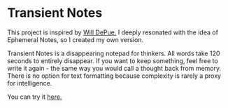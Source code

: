
# Transient Notes

This project is inspired by [Will DePue.](https://depue.design) I deeply resonated with the idea of Ephemeral Notes, so I created my own version.

Transient Notes is a disappearing notepad for thinkers. All words take 120 seconds to entirely disappear. If you want to keep something, feel free to write it again - the same way you would call a thought back from memory. There is no option for text formatting because complexity is rarely a proxy for intelligence.

You can try it [here.](https://jyntjkr.github.io/transient-notes/)
